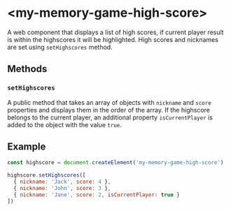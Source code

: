 # &lt;my-memory-game-high-score&gt;

A web component that displays a list of high scores, if current player result is within the highscores it will be highlighted. High scores and nicknames are set using `setHighscores` method.

## Methods

### `setHighscores`

A public method that takes an array of objects with `nickname` and `score` properties and displays them in the order of the array. If the highscore belongs to the current player, an additional property `isCurrentPlayer` is added to the object with the value `true`.

## Example

```js
const highscore = document.createElement('my-memory-game-high-score')

highscore.setHighscores([
  { nickname: 'Jack', score: 4 },
  { nickname: 'John', score: 3 },
  { nickname: 'Jane', score: 2, isCurrentPlayer: true }
])
```